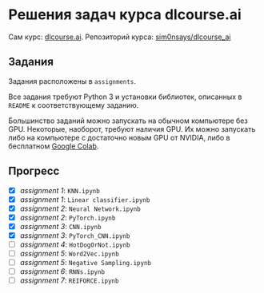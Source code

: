 # Решения задач курса dlcourse.ai

Сам курс: [dlcourse.ai](http://dlcourse.ai).
Репозиторий курса: [sim0nsays/dlcourse_ai](https://github.com/sim0nsays/dlcourse_ai)

## Задания

Задания расположены в `assignments`.

Все задания требуют Python 3 и установки библиотек, описанных в `README` к соответствующему заданию.

Большинство заданий можно запускать на обычном компьютере без GPU.
Некоторые, наоборот, требуют наличия GPU. Их можно запускать либо на компьютере с достаточно новым GPU от NVIDIA, либо в бесплатном [Google Colab](https://colab.research.google.com/).

## Прогресс

- [x] *assignment 1*: ```KNN.ipynb```
- [x] *assignment 1*: ```Linear classifier.ipynb```
- [x] *assignment 2*: ```Neural Network.ipynb```
- [x] *assignment 2*: ```PyTorch.ipynb```
- [x] *assignment 3*: ```CNN.ipynb```
- [x] *assignment 3*: ```PyTorch_CNN.ipynb```
- [ ] *assignment 4*: ```HotDogOrNot.ipynb```
- [ ] *assignment 5*: ```Word2Vec.ipynb```
- [ ] *assignment 5*: ```Negative Sampling.ipynb```
- [ ] *assignment 6*: ```RNNs.ipynb```
- [ ] *assignment 7*: ```REIFORCE.ipynb```
